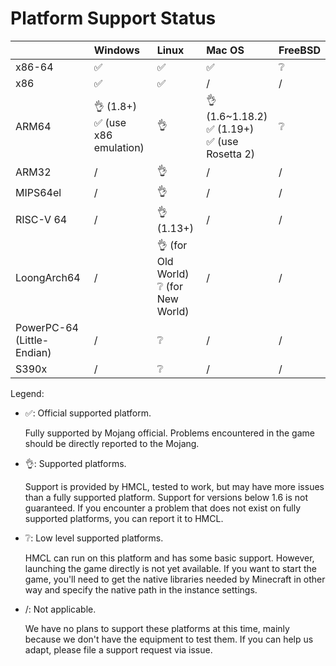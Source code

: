 # Platform Support Status

|                            | Windows                             | Linux                                    | Mac OS                                              | FreeBSD |
|----------------------------|:------------------------------------|:-----------------------------------------|:----------------------------------------------------|:--------|
| x86-64                     | ✅️                                  | ✅️                                       | ✅️                                                  | ❔       |
| x86                        | ✅️                                  | ✅️                                       | /                                                   | /       |
| ARM64                      | 👌 (1.8+)<br/>✅ (use x86 emulation) | 👌                                       | 👌 (1.6~1.18.2)<br/>✅ (1.19+)<br/>✅ (use Rosetta 2) | ❔       |
| ARM32                      | /️                                  | 👌                                       | /                                                   | /       |
| MIPS64el                   | /                                   | 👌                                       | /                                                   | /       |
| RISC-V 64                  | /                                   | 👌 (1.13+)                               | /                                                   | /       |
| LoongArch64                | /                                   | 👌 (for Old World)<br/>❔ (for New World) | /                                                   | /       |
| PowerPC-64 (Little-Endian) | /                                   | ❔                                        | /                                                   | /       |
| S390x                      | /                                   | ❔                                        | /                                                   | /       |

Legend:

* ✅: Official supported platform.

  Fully supported by Mojang official. Problems encountered in the game should be directly reported to the Mojang.

* 👌: Supported platforms.

  Support is provided by HMCL, tested to work, but may have more issues than a fully supported platform.
  Support for versions below 1.6 is not guaranteed.
  If you encounter a problem that does not exist on fully supported platforms, you can report it to HMCL.

* ❔: Low level supported platforms.

  HMCL can run on this platform and has some basic support.
  However, launching the game directly is not yet available.
  If you want to start the game,
  you'll need to get the native libraries needed by Minecraft in other way and specify the native path in the instance
  settings.

* /: Not applicable.

  We have no plans to support these platforms at this time, mainly because we don't have the equipment to test them.
  If you can help us adapt, please file a support request via issue.